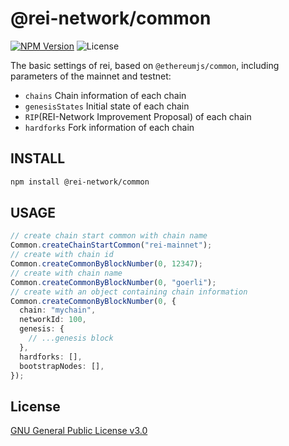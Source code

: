 # @rei-network/common

[![NPM Version](https://img.shields.io/npm/v/@rei-network/common)](https://www.npmjs.org/package/@rei-network/common)
![License](https://img.shields.io/npm/l/@rei-network/common)

The basic settings of rei, based on `@ethereumjs/common`, including parameters of the mainnet and testnet:

- `chains` Chain information of each chain
- `genesisStates` Initial state of each chain
- `RIP`(REI-Network Improvement Proposal) of each chain
- `hardforks` Fork information of each chain

## INSTALL

```sh
npm install @rei-network/common
```

## USAGE

```ts
// create chain start common with chain name
Common.createChainStartCommon("rei-mainnet");
// create with chain id
Common.createCommonByBlockNumber(0, 12347);
// create with chain name
Common.createCommonByBlockNumber(0, "goerli");
// create with an object containing chain information
Common.createCommonByBlockNumber(0, {
  chain: "mychain",
  networkId: 100,
  genesis: {
    // ...genesis block
  },
  hardforks: [],
  bootstrapNodes: [],
});
```

## License

[GNU General Public License v3.0](https://www.gnu.org/licenses/gpl-3.0.en.html)
